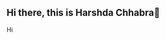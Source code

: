 ## Hi there, this is Harshda Chhabra👋
Hi
<!--
**h4rshda-chhabra/h4rshda-chhabra** is a ✨ _special_ ✨ repository because its `README.md` (this file) appears on your GitHub profile.

This is my first git repository

- 🔭 I’m currently working on ...
- 🌱 I’m currently learning ...
- 👯 I’m looking to collaborate on ...
- 🤔 I’m looking for help with ...
- 💬 Ask me about ...
- 📫 How to reach me: ...
- 😄 Pronouns: ...
- ⚡ Fun fact: ...
-->
